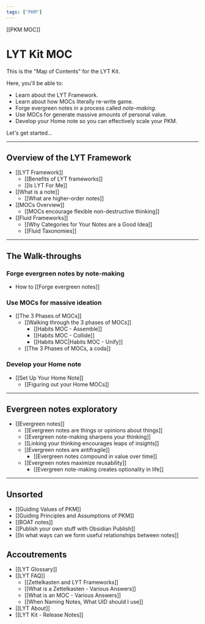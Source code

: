 ```yaml
---
tags: ["PKM"]
---
```


[[PKM MOC]]

# LYT Kit MOC

This is the "Map of Contents" for the LYT Kit.

Here, you'll be able to:

- Learn about the LYT Framework.
- Learn about how MOCs literally re-write game.
- Forge evergreen notes in a process called *note-making*.
- Use MOCs for generate massive amounts of personal value.
- Develop your Home note so you can effectively scale your PKM.

Let's get started...

---

## Overview of the LYT Framework

- [[LYT Framework]]
	- [[Benefits of LYT frameworks]]
	- [[Is LYT For Me]]
- [[What is a note]]
	- [[What are higher-order notes]]
- [[MOCs Overview]]
	- [[MOCs encourage flexible non-destructive thinking]]
- [[Fluid Frameworks]]
	- [[Why Categories for Your Notes are a Good Idea]]
	- [[Fluid Taxonomies]]

---

## The Walk-throughs

### Forge evergreen notes by note-making

- How to [[Forge evergreen notes]]

### Use MOCs for massive ideation

- [[The 3 Phases of MOCs]]
	- [[Walking through the 3 phases of MOCs]]
		- [[Habits MOC - Assemble]]
		- [[Habits MOC - Collide]]
		- [[Habits MOC|Habits MOC - Unify]]
	- [[The 3 Phases of MOCs, a coda]]

### Develop your Home note

- [[Set Up Your Home Note]]
	- [[Figuring out your Home MOCs]]

---

## Evergreen notes exploratory

- [[Evergreen notes]]
	- [[Evergreen notes are things or opinions about things]]
	- [[Evergreen note-making sharpens your thinking]]
	- [[Linking your thinking encourages leaps of insights]]
	- [[Evergreen notes are antifragile]]
		- [[Evergreen notes compound in value over time]]
	- [[Evergreen notes maximize reusability]]
		- [[Evergreen note-making creates optionality in life]]

---

## Unsorted

- [[Guiding Values of PKM]]
- [[Guiding Principles and Assumptions of PKM]]
- [[BOAT notes]]
- [[Publish your own stuff with Obsidian Publish]]
- [[In what ways can we form useful relationships between notes]]

## Accoutrements

- [[LYT Glossary]]
- [[LYT FAQ]]
	- [[Zettelkasten and LYT Frameworks]]
	- [[What is a Zettelkasten - Various Answers]]
	- [[What is an MOC - Various Answers]]
	- [[When Naming Notes, What UID should I use]]
- [[LYT About]]
- [[LYT Kit - Release Notes]]
